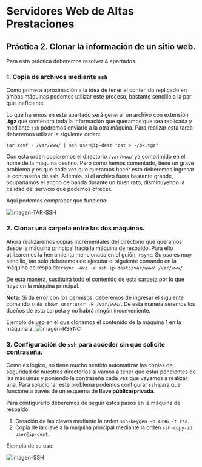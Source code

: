 # Servidores Web de Altas Prestaciones
## Práctica 2. Clonar la información de un sitio web.

Para esta práctica deberemos resolver 4 apartados.

### 1. Copia de archivos mediante ` ssh `

Como primera aproximación a la idea de tener el contenido replicado en ambas máquinas podemos utilizar este proceso, bastante sencillo a la par que ineficiente.

Lo que haremos en este apartado será generar un archivo con extensión **.tgz** que contendrá toda la información que queramos que sea replicada y mediante ` ssh ` podremos enviarlo a la otra máquina. Para realizar esta tarea deberemos utilizar la siguiente orden:

` tar zcvf - /var/www/ | ssh user@ip-dest "cat > ~/bk.tgz" `

Con esta orden copiaremos el directorio ` /var/www/ ` ya comprimido en el home de la máquina destino. Pero como hemos comentado, tiene un grave problema y es que cada vez que queramos hacer esto deberemos ingresar la contraseña de ssh. Además, si el archivo fuera bastante grande, ocuparíamos el ancho de banda durante un buen rato, disminuyendo la calidad del servicio que podemos ofrecer.

Aquí podemos comprobar que funciona:

![imagen-TAR-SSH](https://github.com/Cerv1/SWAP-1617/blob/master/Pr%C3%A1ctica%202/copy-tar-ssh.png)

### 2. Clonar una carpeta entre las dos máquinas.

Ahora realizaremos copias incrementales del directorio que queramos desde la máquina principal hacia la máquina de respaldo. Para ello utilizaremos la herramienta mencionada en el guión, `rsync`. Su uso es muy sencillo, tan solo deberemos de ejecutar el siguiente comando en la máquina de respaldo:`rsync -avz -e ssh ip-dest:/var/www/ /var/www/`

De esta manera, sustituirá todo el contenido de esta carpeta por lo que haya en la máquina principal.

**Nota:** Si da error con los permisos, deberemos de ingresar el siguiente comando `sudo chown user:user -R /var/www/`. De esta manera seremos los dueños de esta carpeta y no habrá ningún inconveniente.

Ejemplo de uso en el que clonamos el contenido de la máquina 1 en la máquina 2.
![imagen-RSYNC](https://github.com/Cerv1/SWAP-1617/blob/master/Pr%C3%A1ctica%202/rsync-example.png)


### 3. Configuración de `ssh` para acceder sin que solicite contraseña.

Como es lógico, no tiene mucho sentido automatizar las copias de seguridad de nuestros directorios si vamos a tener que estar pendientes de las máquinas y poniendo la contraseña cada vez que vayamos a realizar una. Para solucionar este problema podemos configurar `ssh` para que funcione a través de un esquema de **llave pública/privada**.

Para configurarlo deberemos de seguir estos pasos en la máquina de respaldo:

1. Creación de las claves mediante la orden `ssh-keygen -b 4096 -t rsa`.
2. Copia de la clave a la máquina principal mediante la orden `ssh-copy-id user@ip-dest`.

Ejemplo de su uso:

![imagen-SSH](https://github.com/Cerv1/SWAP-1617/blob/master/Pr%C3%A1ctica%202/ssh-no-password.png)
